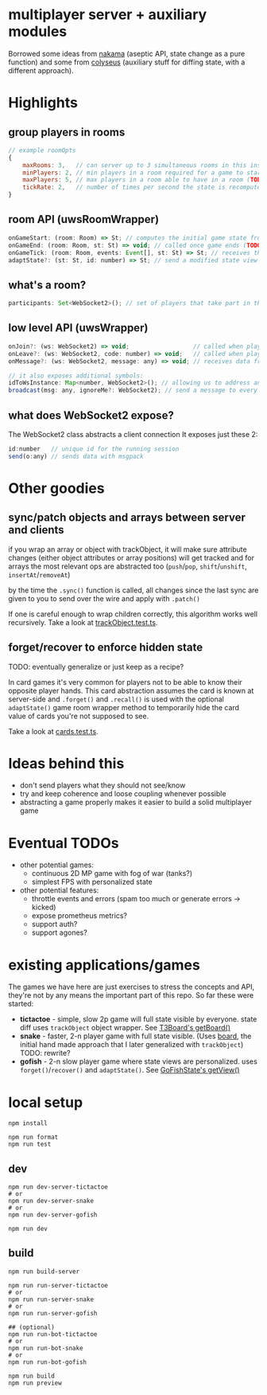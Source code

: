 # multiplayer server + auxiliary modules

Borrowed some ideas from [nakama](https://heroiclabs.com/opensource/) (aseptic API, state change as a pure function)
and some from [colyseus](https://www.colyseus.io/) (auxiliary stuff for diffing state, with a different approach).


# Highlights

## group players in rooms

```js
// example roomOpts
{
    maxRooms: 3,   // can server up to 3 simultaneous rooms in this instance
    minPlayers: 2, // min players in a room required for a game to start
    maxPlayers: 5, // max players in a room able to have in a room (TODO: does the game restart if participants number increase? up to a new cb function to decide?)
    tickRate: 2,   // number of times per second the state is recomputed and served back to participant players
}
```

## room API (uwsRoomWrapper)

```js
onGameStart: (room: Room) => St; // computes the initial game state from room state
onGameEnd: (room: Room, st: St) => void; // called once game ends (TODO: not doing much ATM)
onGameTick: (room: Room, events: Event[], st: St) => St; // receives the existing game state and all the events received from players since the last tick and returns a new state
adaptState?: (st: St, id: number) => St; // send a modified state view for each participant player. identity function if omitted.
```

## what's a room?
```js
participants: Set<WebSocket2>(); // set of players that take part in this game
```

## low level API (uwsWrapper)

```js
onJoin?: (ws: WebSocket2) => void;                  // called when player joins the server
onLeave?: (ws: WebSocket2, code: number) => void;   // called when player leaves the server
onMessage?: (ws: WebSocket2, message: any) => void; // receives data from msgpack

// it also exposes additional symbols:
idToWsInstance: Map<number, WebSocket2>(); // allowing us to address any connected client granted we know its id
broadcast(msg: any, ignoreMe?: WebSocket2); // send a message to every connected player (or all but ignoreMe)
```

## what does WebSocket2 expose?

The WebSocket2 class abstracts a client connection
It exposes just these 2:
```js
id:number   // unique id for the running session
send(o:any) // sends data with msgpack
```


# Other goodies

## sync/patch objects and arrays between server and clients

if you wrap an array or object with trackObject, it will make sure attribute changes (either object attributes or array positions) will get tracked
and for arrays the most relevant ops are abstracted too (`push`/`pop`, `shift`/`unshift`, `insertAt`/`removeAt`)

by the time the `.sync()` function is called, all changes since the last sync are given to you to send over the wire and apply with `.patch()`

If one is careful enough to wrap children correctly, this algorithm works well recursively. Take a look at [trackObject.test.ts](src/generic/trackObject.test.ts).

## forget/recover to enforce hidden state

TODO: eventually generalize or just keep as a recipe?

In card games it's very common for players not to be able to know their opposite player hands.
This card abstraction assumes the card is known at server-side and `.forget()` and `.recall()` is used with the optional `adaptState()` game room wrapper method
to temporarily hide the card value of cards you're not supposed to see.

Take a look at [cards.test.ts](src/generic/cards/cards.test.ts).

# Ideas behind this
- don't send players what they should not see/know
- try and keep coherence and loose coupling whenever possible
- abstracting a game properly makes it easier to build a solid multiplayer game

# Eventual TODOs
- other potential games:
    - continuous 2D MP game with fog of war (tanks?)
    - simplest FPS with personalized state
- other potential features:
    - throttle events and errors (spam too much or generate errors -> kicked)
    - expose prometheus metrics?
    - support auth?
    - support agones?
# existing applications/games

The games we have here are just exercises to stress the concepts and API, they're not by any means the important part of this repo.
So far these were started:
- **tictactoe** - simple, slow 2p game will full state visible by everyone. state diff uses `trackObject` object wrapper. See [T3Board's getBoard()](src/tictactoe/T3Board.ts)
- **snake** - faster, 2-n player game with full state visible. (Uses [board](src/generic/Board.ts), the initial hand made approach that I later generalized with `trackObject`) TODO: rewrite?
- **gofish** - 2-n slow player game where state views are personalized. uses `forget()`/`recover()` and `adaptState()`. See [GoFishState's getView()](src/gofish/GoFishState.ts)


# local setup

```
npm install

npm run format
npm run test
```

## dev

```
npm run dev-server-tictactoe
# or
npm run dev-server-snake
# or
npm run dev-server-gofish

npm run dev
```

## build

```
npm run build-server

npm run run-server-tictactoe
# or
npm run run-server-snake
# or
npm run run-server-gofish

## (optional)
npm run run-bot-tictactoe
# or
npm run run-bot-snake
# or
npm run run-bot-gofish

npm run build
npm run preview
```
